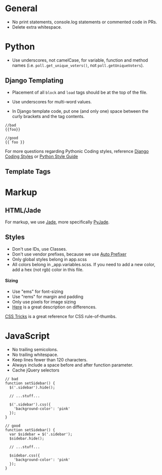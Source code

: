 # General
* No print statements, console.log statements or commented code in PRs.
* Delete extra whitespace. 

# Python
* Use underscores, not camelCase, for variable, function and method names (i.e. `poll.get_unique_voters()`, not `poll.getUniqueVoters`).

## Django Templating
* Placement of all `block` and `load` tags should be at the top of the file.
* Use underscores for multi-word values.

* In Django template code, put one (and only one) space between the curly brackets and the tag contents.
```
//bad
{{foo}}

//good
{{ foo }}
```

For more questions regarding Pythonic Coding styles, reference [Django Coding Styles](https://docs.djangoproject.com/en/1.9/internals/contributing/writing-code/coding-style/) or [Python Style Guide](https://www.python.org/dev/peps/pep-0008/)
## Template Tags

# Markup
## HTML/Jade 
For markup, we use [Jade](http://jade-lang.com/), more specifically [PyJade](https://github.com/syrusakbary/pyjade).

## Styles
* Don't use IDs, use Classes.
* Don't use vendor prefixes, because we use [Auto Prefixer](https://css-tricks.com/autoprefixer/)
* Only global styles belong in app.scss
* All colors belong in _app.variables.scss. If you need to add a new color, add a hex (not rgb) color in this file.

#### Sizing
* Use "ems" for font-sizing
* Use "rems" for margin and padding
* Only use pixels for image sizing
* [Here](https://j.eremy.net/confused-about-rem-and-em/) is a great description on differences.

[CSS Tricks](https://css-tricks.com/) is a great reference for CSS rule-of-thumbs.

# JavaScript
* No trailing semicolons.
* No trailing whitespace.
* Keep lines fewer than 120 characters.
* Always include a space before and after function parameter.
* Cache jQuery selectors

```
// bad
function setSidebar() {
  $('.sidebar').hide();

  // ...stuff...

  $('.sidebar').css({
    'background-color': 'pink'
  });
}

// good
function setSidebar() {
  var $sidebar = $('.sidebar');
  $sidebar.hide();

  // ...stuff...

  $sidebar.css({
    'background-color': 'pink'
  });
}
```